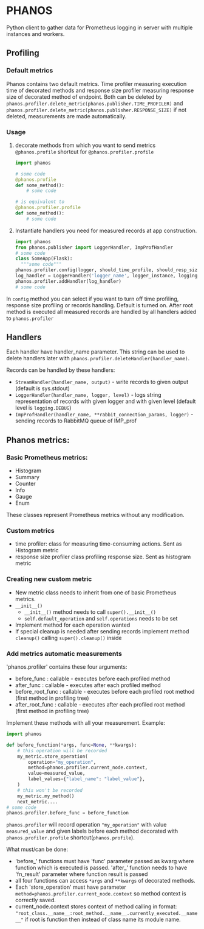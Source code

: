 # PHANOS

Python client to gather data for Prometheus logging in server with multiple instances and workers.

## Profiling

### Default metrics

Phanos contains two default metrics. Time profiler measuring execution time of
decorated methods and response size profiler measuring response size of decorated method
of endpoint. Both can be deleted by `phanos.profiler.delete_metric(phanos.publisher.TIME_PROFILER)`
and `phanos.profiler.delete_metric(phanos.publisher.RESPONSE_SIZE)` if not deleted, measurements are
made automatically.

### Usage

1. decorate methods from which you want to send metrics `@phanos.profile` shortcut for `@phanos.profiler.profile`

    ```python
    import phanos
   
    # some code
    @phanos.profile
    def some_method():
        # some code
    
    # is equivalent to
    @phanos.profiler.profile
    def some_method():
        # some code
    ```

2. Instantiate handlers you need for measured records at app construction.

    ```python      
    import phanos
    from phanos.publisher import LoggerHandler, ImpProfHandler
    # some code
    class SomeApp(Flask):
      """some code""" 
    phanos.profiler.config(logger, should_time_profile, should_resp_size_profile, should_handle_records)
    log_handler = LoggerHandler('logger_name', logger_instance, logging_level)
    phanos.profiler.addHandler(log_handler)    
    # some code
    ```
   
In `config` method you can select if you want to turn off  time profiling, response size profiling
 or records handling. Default is turned on.
After root method is executed all measured records are handled by all handlers added to
`phanos.profiler`

## Handlers

Each handler have handler_name parameter. This string can be used to delete handlers later
with `phanos.profiler.deleteHandler(handler_name)`.

Records can be handled by these handlers:
 - `StreamHandler(handler_name, output)` - write records to given output (default is sys.stdout)
 - `LoggerHandler(handler_name, logger, level)` - logs string representation of records with given logger and with given level
(default level is `logging.DEBUG`) 
 - `ImpProfHandler(handler_name, **rabbit_connection_params, logger)` - sending records to RabbitMQ queue of IMP_prof

## Phanos metrics:

### Basic Prometheus metrics:

 - Histogram
 - Summary
 - Counter
 - Info
 - Gauge
 - Enum

These classes represent Prometheus metrics without any modification.


### Custom metrics

 - time profiler: class for measuring time-consuming actions. Sent as Histogram metric
 - response size profiler class profiling response size. Sent as histogram metric
    

### Creating new custom metric

- New metric class needs to inherit from one of basic Prometheus metrics. 
- `__init__()`
  - `__init__()` method needs to call `super().__init__()`
  - `self.default_operation` and `self.operations` needs to be set
- Implement method for each operation wanted
- If special cleanup is needed after sending records implement method `cleanup()` calling `super().cleanup()` inside

### Add metrics automatic measurements

'phanos.profiler' contains these four arguments:
 
- before_func : callable - executes before each profiled method
- after_func : callable - executes after each profiled method
- before_root_func : callable - executes before each profiled root method (first method in profiling tree)
- after_root_func : callable - executes after each profiled root method (first method in profiling tree)

Implement these methods with all your measurement. Example:

```python
import phanos

def before_function(*args, func=None, **kwargs):
    # this operation will be recorded
    my_metric.store_operation(
        operation="my_operation",
        method=phanos.profiler.current_node.context,
        value=measured_value,
        label_values={"label_name": "label_value"},
    )
    # this won't be recorded
    my_metric.my_method()
    next_metric....
# some code 
phanos.profiler.before_func = before_function
```

`phanos.profiler` will record operation `"my_operation"` with value `measured_value` and given labels before
each method decorated with `phanos.profiler.profile` shortcut(`phanos.profile`).

What must/can be done:

- 'before_' functions must have 'func' parameter passed as kwarg where function which is executed is passed.
'after_' function needs to have 'fn_result' parameter where function result is passed
- all four functions can access `*args` and `**kwargs` of decorated methods.
- Each 'store_operation' must have parameter `method=phanos.profiler.current_node.context` so 
method context is correctly saved. 
- current_node.context stores context of method calling in format: 
`"root_class.__name__:root_method.__name__.currently_executed.__name__"` if root is function then instead of 
class name its module name.

